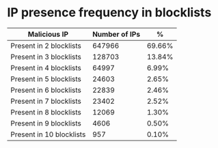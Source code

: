 # IP presence frequency in blocklists
| Malicious IP | Number of IPs | % |
|----|----|----|
| Present in 2 blocklists | 647966 | 69.66% |
| Present in 3 blocklists | 128703 | 13.84% |
| Present in 4 blocklists | 64997 | 6.99% |
| Present in 5 blocklists | 24603 | 2.65% |
| Present in 6 blocklists | 22839 | 2.46% |
| Present in 7 blocklists | 23402 | 2.52% |
| Present in 8 blocklists | 12069 | 1.30% |
| Present in 9 blocklists | 4606 | 0.50% |
| Present in 10 blocklists | 957 | 0.10% |
